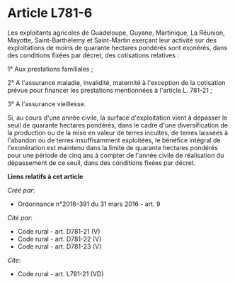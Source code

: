 # Article L781-6

Les exploitants agricoles de Guadeloupe, Guyane, Martinique, La Réunion, Mayotte, Saint-Barthélemy et Saint-Martin exerçant
leur activité sur des exploitations de moins de quarante hectares pondérés sont exonérés, dans des conditions fixées par
décret, des cotisations relatives : 

1° Aux prestations familiales ; 

2° A l'assurance maladie, invalidité, maternité à l'exception de la cotisation prévue pour financer les prestations
mentionnées à l'article L. 781-21 ; 

3° A l'assurance vieillesse. 

Si, au cours d'une année civile, la surface d'exploitation vient à dépasser le seuil de quarante hectares pondérés, dans le
cadre d'une diversification de la production ou de la mise en valeur de terres incultes, de terres laissées à l'abandon ou de
terres insuffisamment exploitées, le bénéfice intégral de l'exonération est maintenu dans la limite de quarante hectares
pondérés pour une période de cinq ans à compter de l'année civile de réalisation du dépassement de ce seuil, dans des
conditions fixées par décret.

**Liens relatifs à cet article**

_Créé par_:

  - Ordonnance n°2016-391 du 31 mars 2016 - art. 9

_Cité par_:

  - Code rural - art. D781-21 (V)
  - Code rural - art. D781-22 (V)
  - Code rural - art. D781-23 (V)

_Cite_:

  - Code rural - art. L781-21 (VD)
